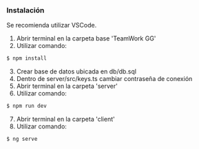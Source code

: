 ### Instalación
Se recomienda utilizar VSCode.

1. Abrir terminal en la carpeta base 'TeamWork GG'
2. Utilizar comando:
```sh
$ npm install
```
3. Crear base de datos ubicada en db/db.sql
4. Dentro de server/src/keys.ts cambiar contraseña de conexión
5. Abrir terminal en la carpeta 'server'
6. Utilizar comando:

```sh
$ npm run dev
```
7. Abrir terminal en la carpeta 'client'
8. Utilizar comando:
```sh
$ ng serve
```